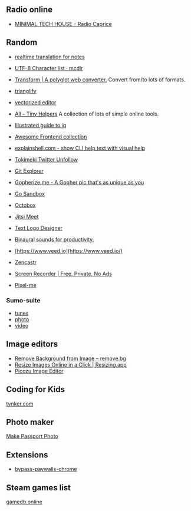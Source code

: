 
## Radio online 
* [MINIMAL TECH HOUSE - Radio Caprice](http://radcap.ru/mintechhouse.html)



## Random

* [realtime translation for notes](https://fluently.so/)

* [UTF-8 Character list · mcdlr](https://mcdlr.com/utf-8/#1)
* [Transform | A polyglot web converter.](https://transform.tools/) Convert from/to lots of formats.

- [trianglify](https://trianglify.io/)

* [vectorized editor](https://vectr.com/)
* [All – Tiny Helpers](https://tiny-helpers.dev/) A collection of lots of simple online tools.
* [Illustrated guide to jq](https://mosermichael.github.io/jq-illustrated/dir/content.html)

* [Awesome Frontend collection](https://awesomejs.dev/)
* [explainshell.com - show CLI help text with visual help](https://explainshell.com/)
* [Tokimeki Twitter Unfollow](https://tokimeki-unfollow.glitch.me/)
* [Git Explorer](https://gitexplorer.com/)
* [Gopherize.me - A Gopher pic that's as unique as you](https://gopherize.me/)
* [Go Sandbox](https://go-sandbox.com/)
* [Octobox](https://octobox.io/)
* [Jitsi Meet](https://meet.jit.si/)
* [Text Logo Designer](https://eu1.flamingtext.com/)

* [Binaural sounds for productivity.](https://spaces.fm/)
* [https://www.veed.io](https://www.veed.io/)
* [Zencastr](https://zencastr.com/)
* [Screen Recorder | Free, Private, No Ads](https://screenrecorderapp.com/)

* [Pixel-me](https://pixel-me.tokyo/en/)

### Sumo-suite
* [tunes](https://sumo.app/tunes/es)
* [photo](https://sumo.app/photo/es)
* [video](https://sumo.app/video/es)




## Image editors
* [Remove Background from Image – remove.bg](https://www.remove.bg/)
* [Resize Images Online in a Click | Resizing.app](https://resizing.app/)
* [Picozu Image Editor](https://www.picozu.com/)


## Coding for Kids

[tynker.com](https://www.tynker.com/)

## Photo maker

[Make Passport Photo](https://makepassportphoto.com/)


## Extensions

* [bypass-paywalls-chrome](https://github.com/iamadamdev/bypass-paywalls-chrome)


## Steam games list

[gamedb.online](https://gamedb.online/players/76561198026280908/guuplanewalker?o=desc&s=1#games)
<!--stackedit_data:
eyJoaXN0b3J5IjpbLTU5NDc1NDQ2OCw2MTA1OTIxMzQsMTU2Nj
c0MDQ4OCwtMjQzMzM5MTQ4LDExMjY2MTA0MDYsODk4NjQ5Mjk5
LC0zNzMyMTE0NzMsLTQxNzE1OTQyOCwyMDAzMzI1MDE3LC0xOT
I0NDk2Mzk4LC0zNzYwNzQ3MDIsMzEyMjMzNTQwLDE4OTI1ODQ4
ODksMTUxNjIyMTkwMSwtMjAzNDY1ODI5MSwtMTMzOTg4OTM2Ni
wxMzgxMjgzNzE3XX0=
-->